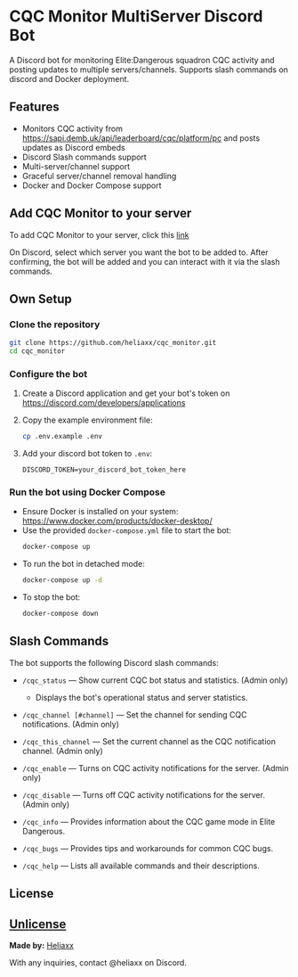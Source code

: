 # CQC Monitor MultiServer Discord Bot

A Discord bot for monitoring Elite:Dangerous squadron CQC activity and posting updates to multiple servers/channels. Supports slash commands on discord and Docker deployment.

## Features
- Monitors CQC activity from https://sapi.demb.uk/api/leaderboard/cqc/platform/pc and posts updates as Discord embeds
- Discord Slash commands support
- Multi-server/channel support
- Graceful server/channel removal handling
- Docker and Docker Compose support

## Add CQC Monitor to your server

To add CQC Monitor to your server, click this [link](https://discord.com/oauth2/authorize?client_id=1414630165706706974&permissions=2147568640&integration_type=0&scope=bot)

On Discord, select which server you want the bot to be added to. After confirming, the bot will be added and you can interact with it via the slash commands.

## Own Setup

### Clone the repository
```sh
git clone https://github.com/heliaxx/cqc_monitor.git
cd cqc_monitor
```

### Configure the bot
1. Create a Discord application and get your bot's token on https://discord.com/developers/applications

2. Copy the example environment file:
   ```bash
   cp .env.example .env
   ```
3. Add your discord bot token to `.env`:
   ```
   DISCORD_TOKEN=your_discord_bot_token_here
   ```
### Run the bot using Docker Compose
- Ensure Docker is installed on your system: https://www.docker.com/products/docker-desktop/
- Use the provided `docker-compose.yml` file to start the bot:
    ```sh
    docker-compose up
    ```
- To run the bot in detached mode:
    ```sh
    docker-compose up -d
    ```
- To stop the bot:
    ```sh
    docker-compose down
    ```

## Slash Commands
The bot supports the following Discord slash commands:

- `/cqc_status` — Show current CQC bot status and statistics. (Admin only)
    - Displays the bot's operational status and server statistics.

- `/cqc_channel [#channel]` — Set the channel for sending CQC notifications. (Admin only)

- `/cqc_this_channel` — Set the current channel as the CQC notification channel. (Admin only)

- `/cqc_enable` — Turns on CQC activity notifications for the server. (Admin only)

- `/cqc_disable` — Turns off CQC activity notifications for the server. (Admin only)

- `/cqc_info` — Provides information about the CQC game mode in Elite Dangerous.

- `/cqc_bugs` — Provides tips and workarounds for common CQC bugs.

- `/cqc_help` — Lists all available commands and their descriptions.

## License
[Unlicense](./UNLICENSE) 
---

**Made by:** [Heliaxx](https://github.com/heliaxx)

With any inquiries, contact @heliaxx on Discord.